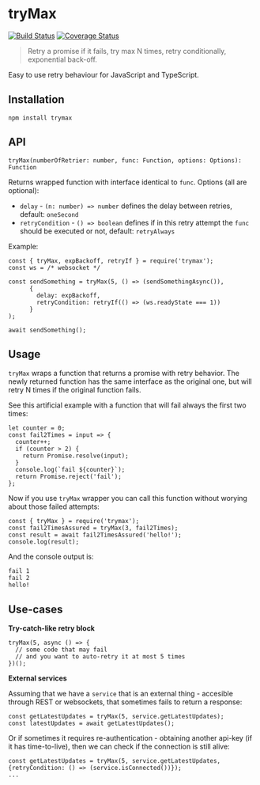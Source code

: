 tryMax
===

[![Build Status](https://travis-ci.org/marcinporebski/tryMax.svg?branch=master)](https://travis-ci.org/marcinporebski/tryMax)
[![Coverage Status](https://coveralls.io/repos/github/marcinporebski/tryMax/badge.svg?branch=master)](https://coveralls.io/github/marcinporebski/tryMax?branch=master)

> Retry a promise if it fails, try max N times, retry conditionally, exponential back-off.

Easy to use retry behaviour for JavaScript and TypeScript.

Installation
---
```
npm install trymax
```

API
---
```
tryMax(numberOfRetrier: number, func: Function, options: Options): Function
```
Returns wrapped function with interface identical to `func`.
Options (all are optional):
- `delay` - `(n: number) => number` defines the delay between retries, default: `oneSecond`
- `retryCondition` - `() => boolean` defines if in this retry attempt the `func` should be executed or not, default: `retryAlways`

Example:
```
const { tryMax, expBackoff, retryIf } = require('trymax');
const ws = /* websocket */

const sendSomething = tryMax(5, () => (sendSomethingAsync()), 
      {
        delay: expBackoff, 
        retryCondition: retryIf(() => (ws.readyState === 1))
      }
);

await sendSomething();
```

Usage
---
`tryMax` wraps a function that returns a promise with retry behavior. The newly returned function has the same interface as the original one, but will retry N times if the original function fails.

See this artificial example with a function that will fail always the first two times:

```
let counter = 0;
const fail2Times = input => {
  counter++;
  if (counter > 2) {
    return Promise.resolve(input);
  }
  console.log(`fail ${counter}`);
  return Promise.reject('fail');
};
```

Now if you use `tryMax` wrapper you can call this function without worying about those failed attempts:

```
const { tryMax } = require('trymax');
const fail2TimesAssured = tryMax(3, fail2Times);
const result = await fail2TimesAssured('hello!');
console.log(result);
```

And the console output is:
```
fail 1
fail 2
hello!
```

Use-cases
---
__Try-catch-like retry block__
```
tryMax(5, async () => {
  // some code that may fail 
  // and you want to auto-retry it at most 5 times
})();
```
__External services__

Assuming that we have a `service` that is an external thing - accesible through REST or websockets, that sometimes fails to return a response:
```
const getLatestUpdates = tryMax(5, service.getLatestUpdates);
const latestUpdates = await getLatestUpdates();
```
Or if sometimes it requires re-authentication - obtaining another api-key (if it has time-to-live), then we can check if the connection is still alive:

```
const getLatestUpdates = tryMax(5, service.getLatestUpdates, {retryCondition: () => (service.isConnected())});
...
```

